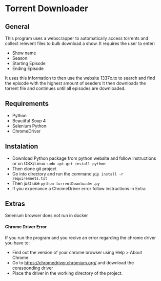 # Torrent Downloader

## General
This program uses a webscrapper to automatically access torrents and collect relevent files to bulk download a show.
It requires the user to enter:
- Show name
- Season
- Starting Episode
- Ending Episode

It uses this information to then use the website 1337x.to to search and find the episode with the highest amount of seeders
It then downloads the torrent file and continues until all episodes are downloaded.

## Requirements
- Python
- Beautiful Soup 4
- Selenium Python
- ChromeDriver

## Instalation
- Download Python package from python website and follow instructions or on OSX/Linux `sudo apt-get install python`
- Then clone git project
- Go into directory and run the command `pip install -r requiremnets.txt`
- Then just use `python torrentDownloader.py`
- If you experiance a ChromeDriver error follow instructions in Extra

## Extras
Selenium browser does not run in docker

#### Chrome Driver Error
If you run the program and you recive an error regarding the chrome driver you have to:
* Find out the version of your chrome browser using Help > About Chrome
* Go to https://chromedriver.chromium.org/ and download the corasponding driver
* Place the driver in the working directory of the project.
